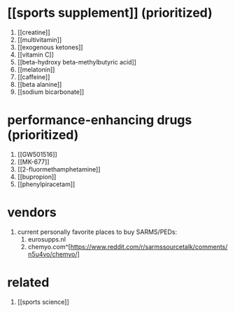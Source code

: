 # [[sports supplement]] (prioritized)
1. [[creatine]]
2. [[multivitamin]]
4. [[exogenous ketones]]
5. [[vitamin C]]
6. [[beta-hydroxy beta-methylbutyric acid]]
7. [[melatonin]]
8. [[caffeine]]
10. [[beta alanine]]
11. [[sodium bicarbonate]]

# performance-enhancing drugs (prioritized)
1. [[GW501516]]
2. [[MK-677]]
3. [[2-fluormethamphetamine]]
4. [[bupropion]]
5. [[phenylpiracetam]]

# vendors
1. current personally favorite places to buy SARMS/PEDs:
	1. eurosupps.nl
	2. chemyo.com^[https://www.reddit.com/r/sarmssourcetalk/comments/n5u4vo/chemyo/]
# related
1. [[sports science]]